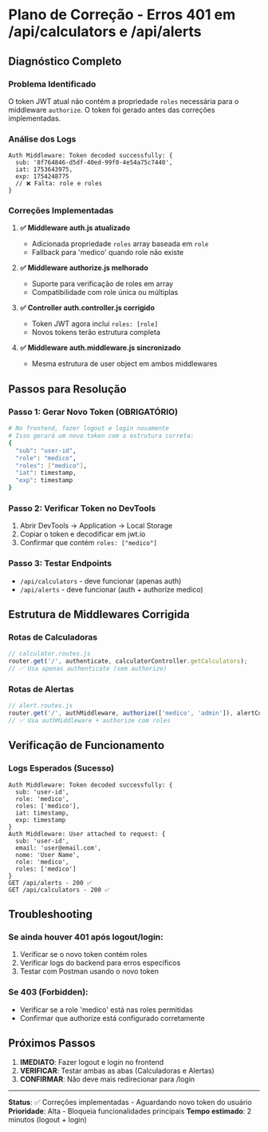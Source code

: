 # Plano de Correção - Erros 401 em /api/calculators e /api/alerts

## Diagnóstico Completo

### Problema Identificado
O token JWT atual não contém a propriedade `roles` necessária para o middleware `authorize`. O token foi gerado antes das correções implementadas.

### Análise dos Logs
```
Auth Middleware: Token decoded successfully: {
  sub: '8f764846-d5df-40ed-99f0-4e54a75c7440',
  iat: 1753643975,
  exp: 1754248775
  // ❌ Falta: role e roles
}
```

### Correções Implementadas

1. **✅ Middleware auth.js atualizado**
   - Adicionada propriedade `roles` array baseada em `role`
   - Fallback para 'medico' quando role não existe

2. **✅ Middleware authorize.js melhorado**
   - Suporte para verificação de roles em array
   - Compatibilidade com role única ou múltiplas

3. **✅ Controller auth.controller.js corrigido**
   - Token JWT agora inclui `roles: [role]`
   - Novos tokens terão estrutura completa

4. **✅ Middleware auth.middleware.js sincronizado**
   - Mesma estrutura de user object em ambos middlewares

## Passos para Resolução

### Passo 1: Gerar Novo Token (OBRIGATÓRIO)
```bash
# No frontend, fazer logout e login novamente
# Isso gerará um novo token com a estrutura correta:
{
  "sub": "user-id",
  "role": "medico",
  "roles": ["medico"],
  "iat": timestamp,
  "exp": timestamp
}
```

### Passo 2: Verificar Token no DevTools
1. Abrir DevTools → Application → Local Storage
2. Copiar o token e decodificar em jwt.io
3. Confirmar que contém `roles: ["medico"]`

### Passo 3: Testar Endpoints
- `/api/calculators` - deve funcionar (apenas auth)
- `/api/alerts` - deve funcionar (auth + authorize medico)

## Estrutura de Middlewares Corrigida

### Rotas de Calculadoras
```javascript
// calculator.routes.js
router.get('/', authenticate, calculatorController.getCalculators);
// ✅ Usa apenas authenticate (sem authorize)
```

### Rotas de Alertas
```javascript
// alert.routes.js
router.get('/', authMiddleware, authorize(['medico', 'admin']), alertController.list);
// ✅ Usa authMiddleware + authorize com roles
```

## Verificação de Funcionamento

### Logs Esperados (Sucesso)
```
Auth Middleware: Token decoded successfully: {
  sub: 'user-id',
  role: 'medico',
  roles: ['medico'],
  iat: timestamp,
  exp: timestamp
}
Auth Middleware: User attached to request: {
  sub: 'user-id',
  email: 'user@email.com',
  nome: 'User Name',
  role: 'medico',
  roles: ['medico']
}
GET /api/alerts - 200 ✅
GET /api/calculators - 200 ✅
```

## Troubleshooting

### Se ainda houver 401 após logout/login:
1. Verificar se o novo token contém roles
2. Verificar logs do backend para erros específicos
3. Testar com Postman usando o novo token

### Se 403 (Forbidden):
- Verificar se a role 'medico' está nas roles permitidas
- Confirmar que authorize está configurado corretamente

## Próximos Passos
1. **IMEDIATO**: Fazer logout e login no frontend
2. **VERIFICAR**: Testar ambas as abas (Calculadoras e Alertas)
3. **CONFIRMAR**: Não deve mais redirecionar para /login

---

**Status**: ✅ Correções implementadas - Aguardando novo token do usuário
**Prioridade**: Alta - Bloqueia funcionalidades principais
**Tempo estimado**: 2 minutos (logout + login)